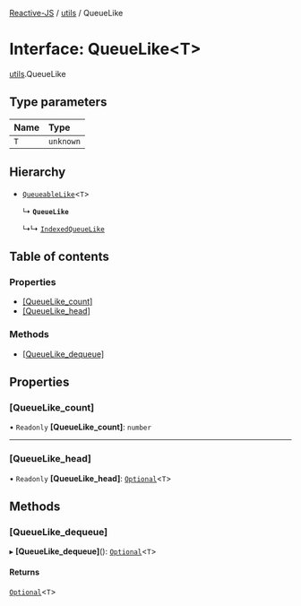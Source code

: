 [Reactive-JS](../README.md) / [utils](../modules/utils.md) / QueueLike

# Interface: QueueLike\<T\>

[utils](../modules/utils.md).QueueLike

## Type parameters

| Name | Type |
| :------ | :------ |
| `T` | `unknown` |

## Hierarchy

- [`QueueableLike`](utils.QueueableLike.md)\<`T`\>

  ↳ **`QueueLike`**

  ↳↳ [`IndexedQueueLike`](utils.IndexedQueueLike.md)

## Table of contents

### Properties

- [[QueueLike\_count]](utils.QueueLike.md#[queuelike_count])
- [[QueueLike\_head]](utils.QueueLike.md#[queuelike_head])

### Methods

- [[QueueLike\_dequeue]](utils.QueueLike.md#[queuelike_dequeue])

## Properties

### [QueueLike\_count]

• `Readonly` **[QueueLike\_count]**: `number`

___

### [QueueLike\_head]

• `Readonly` **[QueueLike\_head]**: [`Optional`](../modules/functions.md#optional)\<`T`\>

## Methods

### [QueueLike\_dequeue]

▸ **[QueueLike_dequeue]**(): [`Optional`](../modules/functions.md#optional)\<`T`\>

#### Returns

[`Optional`](../modules/functions.md#optional)\<`T`\>
